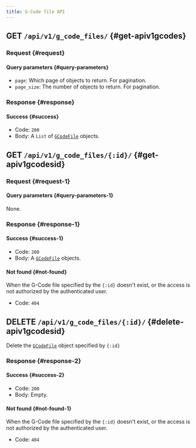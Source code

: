 ```yaml
---
title: G-Code file API
---
```


## GET `/api/v1/g_code_files/` {#get-apiv1gcodes}

### Request {#request}

#### Query parameters {#query-parameters}

- `page`: Which page of objects to return. For pagination.
- `page_size`: The number of objects to return. For pagination.

### Response {#response}

#### Success {#success}

- Code: `200`
- Body: A `List` of [`GCodeFile`](/docs/api/api-objects/#gcodefile) objects.


## GET `/api/v1/g_code_files/{:id}/` {#get-apiv1gcodesid}

### Request {#request-1}

#### Query parameters {#query-parameters-1}

None.

### Response {#response-1}

#### Success {#success-1}

- Code: `200`
- Body: A [`GCodeFile`](/docs/api/api-objects/#gcodefile) objects.

#### Not found {#not-found}

When the G-Code file specified by the `{:id}` doesn't exist, or the access is not authorized by the authenticated user.

- Code: `404`


## DELETE `/api/v1/g_code_files/{:id}/` {#delete-apiv1gcodesid}

Delete the [`GCodeFile`](/docs/api/api-objects/#gcodefile) object specified by `{:id}`

### Response {#response-2}

#### Success {#success-2}

- Code: `200`
- Body: Empty.

#### Not found {#not-found-1}

When the G-Code file specified by the `{:id}` doesn't exist, or the access is not authorized by the authenticated user.

- Code: `404`
